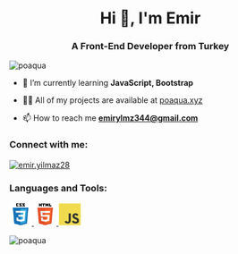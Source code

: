 <h1 align="center">Hi 👋, I'm Emir</h1>
<h3 align="center">A Front-End Developer from Turkey</h3>

<p align="left"> <img src="https://komarev.com/ghpvc/?username=poaqua&label=Profile%20views&color=0e75b6&style=flat" alt="poaqua" /> </p>

- 🌱 I’m currently learning **JavaScript, Bootstrap**

- 👨‍💻 All of my projects are available at [poaqua.xyz](poaqua.xyz)

- 📫 How to reach me **emirylmz344@gmail.com**

<h3 align="left">Connect with me:</h3>
<p align="left">
<a href="https://instagram.com/emir.yilmaz28" target="blank"><img align="center" src="https://raw.githubusercontent.com/rahuldkjain/github-profile-readme-generator/master/src/images/icons/Social/instagram.svg" alt="emir.yilmaz28" height="30" width="40" /></a>
</p>

<h3 align="left">Languages and Tools:</h3>
<p align="left"> <a href="https://www.w3schools.com/css/" target="_blank" rel="noreferrer"> <img src="https://raw.githubusercontent.com/devicons/devicon/master/icons/css3/css3-original-wordmark.svg" alt="css3" width="40" height="40"/> </a> <a href="https://www.w3.org/html/" target="_blank" rel="noreferrer"> <img src="https://raw.githubusercontent.com/devicons/devicon/master/icons/html5/html5-original-wordmark.svg" alt="html5" width="40" height="40"/> </a> <a href="https://developer.mozilla.org/en-US/docs/Web/JavaScript" target="_blank" rel="noreferrer"> <img src="https://raw.githubusercontent.com/devicons/devicon/master/icons/javascript/javascript-original.svg" alt="javascript" width="40" height="40"/> </a> </p>

<p><img align="center" src="https://github-readme-stats.vercel.app/api/top-langs?username=poaqua&show_icons=true&theme=dark&locale=en&layout=compact" alt="poaqua" /></p>
